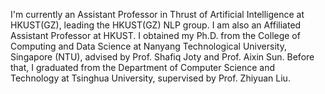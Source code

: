 I'm currently an Assistant Professor in Thrust of Artificial Intelligence at HKUST(GZ), leading the HKUST(GZ) NLP group. I am also an Affiliated Assistant Professor at HKUST. I obtained my Ph.D. from the College of Computing and Data Science at Nanyang Technological University, Singapore (NTU), advised by Prof. Shafiq Joty and Prof. Aixin Sun. Before that, I graduated from the Department of Computer Science and Technology at Tsinghua University, supervised by Prof. Zhiyuan Liu.
